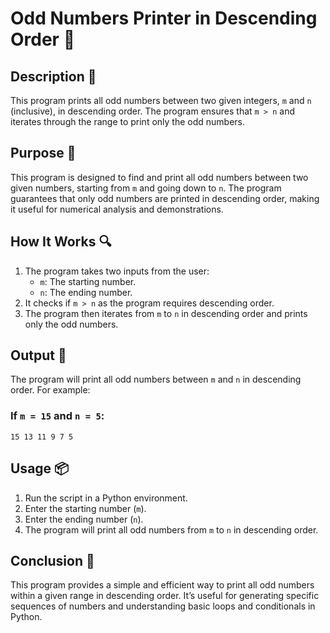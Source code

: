 # Odd Numbers Printer in Descending Order 🔢

## Description 📝

This program prints all odd numbers between two given integers, `m` and `n` (inclusive), in descending order.
The program ensures that `m > n` and iterates through the range to print only the odd numbers.

## Purpose 🎯

This program is designed to find and print all odd numbers between two given numbers, starting from `m` and going down to `n`.
The program guarantees that only odd numbers are printed in descending order, making it useful for numerical analysis and demonstrations.

## How It Works 🔍

1. The program takes two inputs from the user:
    - `m`: The starting number.
    - `n`: The ending number.
2. It checks if `m > n` as the program requires descending order.
3. The program then iterates from `m` to `n` in descending order and prints only the odd numbers.

## Output 📜

The program will print all odd numbers between `m` and `n` in descending order. For example:

### If `m = 15` and `n = 5`:

`15 13 11 9 7 5`

## Usage 📦

1. Run the script in a Python environment.
2. Enter the starting number (`m`).
3. Enter the ending number (`n`).
4. The program will print all odd numbers from `m` to `n` in descending order.

## Conclusion 🚀

This program provides a simple and efficient way to print all odd numbers within a given range in descending order.
It’s useful for generating specific sequences of numbers and understanding basic loops and conditionals in Python.
